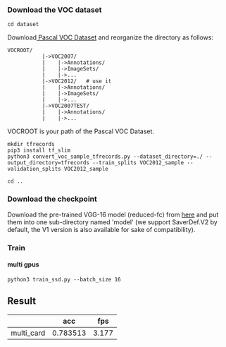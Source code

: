 ### Download the VOC dataset
```
cd dataset
```
Download[ Pascal VOC Dataset](https://pjreddie.com/projects/pascal-voc-dataset-mirror/) and reorganize the directory as follows:
```
VOCROOT/
		   |->VOC2007/
		   |    |->Annotations/
		   |    |->ImageSets/
		   |    |->...
		   |->VOC2012/   # use it
		   |    |->Annotations/
		   |    |->ImageSets/
		   |    |->...
		   |->VOC2007TEST/
		   |    |->Annotations/
		   |    |->...
```
VOCROOT is your path of the Pascal VOC Dataset.
```
mkdir tfrecords
pip3 install tf_slim
python3 convert_voc_sample_tfrecords.py --dataset_directory=./ --output_directory=tfrecords --train_splits VOC2012_sample --validation_splits VOC2012_sample

cd ..
```
### Download the checkpoint
Download the pre-trained VGG-16 model (reduced-fc) from [here](https://drive.google.com/drive/folders/184srhbt8_uvLKeWW_Yo8Mc5wTyc0lJT7) and put them into one sub-directory named 'model' (we support SaverDef.V2 by default, the V1 version is also available for sake of compatibility).

### Train
#### multi gpus
```
python3 train_ssd.py --batch_size 16
````


## Result

|               | acc      |       fps |
| ---           | ---       | ---       |
|    multi_card |  0.783513   | 3.177  |